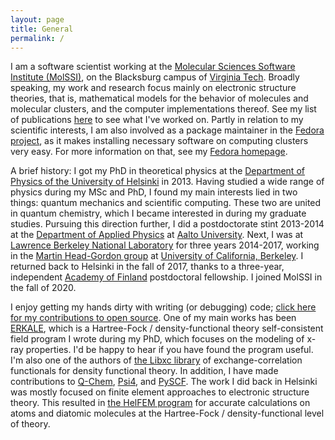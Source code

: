 ```yaml
---
layout: page
title: General
permalink: /
---
```


I am a software scientist working at the [Molecular Sciences Software Institute (MolSSI)](http://molssi.org/), on the Blacksburg campus of [Virginia Tech](http://vt.edu/). Broadly speaking, my work and research focus mainly on electronic structure theories, that is, mathematical models for the behavior of molecules and molecular clusters, and the computer implementations thereof. See my list of publications [here](publications) to see what I've worked on. Partly in relation to my scientific interests, I am also involved as a package maintainer in the [Fedora project](http://www.fedoraproject.org), as it makes installing necessary software on computing clusters very easy. For more information on that, see my [Fedora homepage](http://fedoraproject.org/wiki/User:Jussilehtola).

A brief history: I got my PhD in theoretical physics at the [Department of Physics of the University of Helsinki](http://www.physics.helsinki.fi/english) in 2013. Having studied a wide range of physics during my MSc and PhD, I found my main interests lied in two things: quantum mechanics and scientific computing. These two are united in quantum chemistry, which I became interested in during my graduate studies. Pursuing this direction further, I did a postdoctorate stint 2013-2014 at the [Department of Applied Physics](http://physics.aalto.fi) at [Aalto University](http://www.aalto.fi/en/). Next, I was at [Lawrence Berkeley National Laboratory](http://lbl.gov/) for three years 2014-2017, working in the [Martin Head-Gordon group](https://mhggroupberkeley.com/) at [University of California, Berkeley](http://www.berkeley.edu). I returned back to Helsinki in the fall of 2017, thanks to a three-year, independent [Academy of Finland](http://www.aka.fi/en/) postdoctoral fellowship. I joined MolSSI in the fall of 2020.

I enjoy getting my hands dirty with writing (or debugging) code; [click here for my contributions to open source](opensource). One of my main works has been [ERKALE](http://github.com/susilehtola/erkale/), which is a Hartree-Fock / density-functional theory self-consistent field program I wrote during my PhD, which focuses on the modeling of x-ray properties. I'd be happy to hear if you have found the program useful. I'm also one of the authors of [the Libxc library](http://www.tddft.org/programs/octopus/wiki/index.php/Libxc) of exchange-correlation functionals for density functional theory. In addition, I have made contributions to [Q-Chem](http://www.q-chem.com), [Psi4](http://github.com/psi4/psi4), and [PySCF](http://github.com/sunqm/pyscf). The work I did back in Helsinki was mostly focused on finite element approaches to electronic structure theory. This resulted in [the HelFEM program](http://github.com/susilehtola/HelFEM/) for accurate calculations on atoms and diatomic molecules at the Hartree-Fock / density-functional level of theory.

